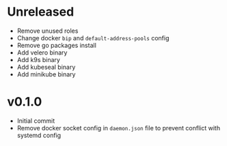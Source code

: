 # Unreleased

- Remove unused roles
- Change docker `bip` and `default-address-pools` config
- Remove go packages install
- Add velero binary
- Add k9s binary
- Add kubeseal binary
- Add minikube binary

# v0.1.0

- Initial commit
- Remove docker socket config in `daemon.json` file to prevent conflict with systemd config
